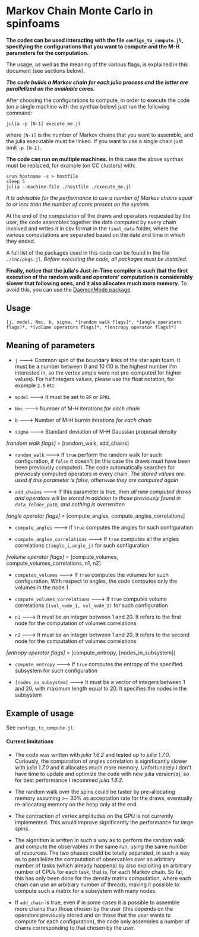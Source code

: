 # Markov Chain Monte Carlo in spinfoams

**The codes can be used interacting with the file `configs_to_compute.jl`, specifying the configurations that you want to compute and the M-H parameters for the computation.**

The usage, as well as the meaning of the various flags, is explained in this document (see sections below). 

***The code builds a Markov chain for each julia process and the latter are parallelized on the available cores.***

After choosing the configurations to compute, in order to execute the code (on a single machine with the synthax below) just run the following command:

```
julia -p [N-1] execute_me.jl
```

where `[N-1]` is the number of Markov chains that you want to assemble, and the julia executable must be linked. If you want to use a single chain just omit `-p [N-1]`.

**The code can run on multiple machines.** In this case the above synthax must be replaced, for example (on CC clusters) with:

```
srun hostname -s > hostfile
sleep 5
julia --machine-file ./hostfile ./execute_me.jl
```

*It is advisable for the performance to use a number of Markov chains equal to or less than the number of cores present on the system.*

At the end of the computation of the draws and operators requested by the user, the code assembles together the data computed by every chain involved and writes it in csv format in the `final_data` folder, where the various computations are separated based on the date and time in which they ended.

A full list of the packages used in this code can be found in the file `./inc/pkgs.jl`. *Before executing the code, all packages must be installed.*

**Finally, notice that the julia's Just-in-Time compiler is such that the first execution of the random walk and operators' computation is considerably slower that following ones, and it also allocates much more memory**. To avoid this, you can use the [DaemonMode package](https://github.com/dmolina/DaemonMode.jl).


## Usage

```
[j, model, Nmc, b, sigma, *[random walk flags]*, *[angle operators flags]*, *[volume operators flags]*, *[entropy operator flags]*]

```



## Meaning of parameters


- `j` ---> Common spin of the boundary links of the star spin foam. It must be a number between 0 and 10 (10 is the highest number I'm interested in, so the vertex ampls were not pre-computed for higher values). For halfintegers values, please use the float notation, for example `2.5` etc.
  
- `model` ---> It must be set to `BF` or `EPRL`

- `Nmc` ---> Number of M-H iterations *for each chain*

- `b` ---> Number of M-H burnin iterations *for each chain*

- `sigma` ---> Standard deviation of M-H Gaussian proposal density


*[random walk flags]* = [random_walk, add_chains]

- `random_walk` --->  If `true` perform the random walk for such configuration, if `false` it doesn't (in this case the draws must have been been previously computed). The code automatically searches for previously computed operators in every chain. *The stored values are used if this parameter is false, otherwise they are computed again*

- `add_chains`  --->  If this parameter is true, then *all new computed draws and operators will be stored in addition to those previously found in `data_folder_path`, and nothing is overwritten*
      
                                                       
*[angle operator flags]* = [compute_angles, compute_angles_correlations]

- `compute_angles`              --->  If `true` computes the angles for such configuration

- `compute_angles_correlations` --->  If `true` computes all the angles correlations `C(angle_i,angle_j)` for such configuration


*[volume operator flags]* = [compute_volumes, compute_volumes_correlations, n1, n2]

- `computes_volumes`             ---> If `true` computes the volumes for such configuration. With respect to angles, the code computes only the volumes in the node 1
                                      
- `compute_volumes_correlations` ---> If `true` computes volume correlations `C(vol_node_1, vol_node_2)` for such configuration
                                      
- `n1`                           ---> It must be an integer between 1 and 20. It refers to the first node for the computation of volumes correlations

- `n2`                           ---> It must be an integer between 1 and 20. It refers to the second node for the computation of volumes correlations


*[entropy operator flags]* = [compute_entropy, [nodes_in_subsystem]]

- `compute_entropy`              ---> If `true` computes the entropy of the specified subsystem for such configuration
                                      
- `[nodes_in_subsystem]`         ---> It must be a vector of integers between 1 and 20, with maximum length equal to 20. It specifies the nodes in the subsystem
                                      


## Example of usage

See `configs_to_compute.jl`.



#### Current limitations

- The code was written with *julia 1.6.2* and tested up to *julia 1.7.0*. Curiously, the computation of angles correlation is significantly slower with *julia 1.7.0* and it allocates much more memory. Unfortunately I don't have time to update and optimize the code with new julia version(s), so for best performance I recommed *julia 1.6.2*.

- The random walk over the spins could be faster by pre-allocating memory assuming >~ 30% as acceptation rate for the draws, eventually re-allocating memory on the heap only at the end.

- The contraction of vertex amplitudes on the GPU is not currently implemented. This would improve significantly the performance for large spins.

- The algorithm is written in such a way as to perform the random walk and compute the observables in the same run, using the same number of resources. The two phases could be totally separated, in such a way as to parallelize the computation of observables over an arbitrary number of tasks (which already happens) by also exploiting an arbitrary number of CPUs for each task, that is, for each Markov chain. So far, this has only been done for the density matrix computation, where each chain can use an arbitrary number of threads, making it possible to compute such a matrix for a subsystem with many nodes.

- If `add_chain` is true, even if in some cases it is possible to assemble more chains than those chosen by the user (this depends on the operators previously stored and on those that the user wants to compute for each configuration), the code only assembles a number of chains corresponding to that chosen by the user.



